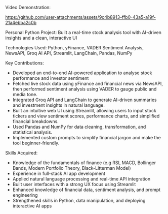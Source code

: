 Video Demonstration: 


https://github.com/user-attachments/assets/9c4b8913-ffb0-43a5-a19f-21a4ebba2c0b


Personal Python Project: Built a real-time stock analysis tool with AI-driven insights and a clean, interactive UI

Technologies Used: Python, yFinance, VADER Sentiment Analysis, NewsAPI, Groq AI API, Streamlit, LangChain, Pandas, NumPy

Key Contributions:

- Developed an end-to-end AI-powered application to analyse stock performance and investor sentiment
- Fetched live stock data using yFinance and financial news via NewsAPI, then performed sentiment analysis using VADER to gauge public and media tone.
- Integrated Groq API and LangChain to generate AI-driven summaries and investment insights in natural language.
- Built an intuitive web UI using Streamlit, allowing users to input stock tickers and view sentiment scores, performance charts, and simplified financial breakdowns.
- Used Pandas and NumPy for data cleaning, transformation, and statistical analysis.
- Implemented custom prompts to simplify financial jargon and make the tool beginner-friendly.

Skills Acquired:

- Knowledge of the fundamentals of finance (e.g RSI, MACD, Bollinger Bands, Modern Portfolio Theory, Black-Litterman Model)
- Experience in full-stack AI app development
- Applied natural language processing and real-time API integration
- Built user interfaces with a strong UX focus using Streamlit
- Enhanced knowledge of financial data, sentiment analysis, and prompt engineering
- Strengthened skills in Python, data manipulation, and deploying interactive AI apps





